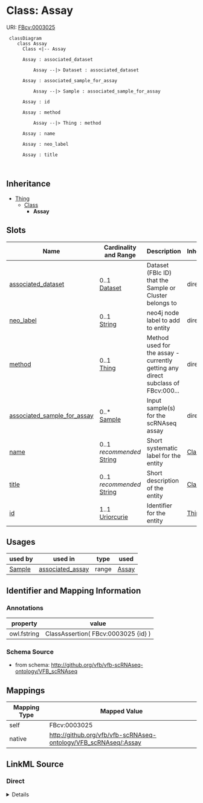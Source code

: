 # Class: Assay



URI: [FBcv:0003025](http://purl.obolibrary.org/obo/FBcv_0003025)




```mermaid
 classDiagram
    class Assay
      Class <|-- Assay
      
      Assay : associated_dataset
        
          Assay --|> Dataset : associated_dataset
        
      Assay : associated_sample_for_assay
        
          Assay --|> Sample : associated_sample_for_assay
        
      Assay : id
        
      Assay : method
        
          Assay --|> Thing : method
        
      Assay : name
        
      Assay : neo_label
        
      Assay : title
        
      
```





## Inheritance
* [Thing](Thing.md)
    * [Class](Class.md)
        * **Assay**



## Slots

| Name | Cardinality and Range | Description | Inheritance |
| ---  | --- | --- | --- |
| [associated_dataset](associated_dataset.md) | 0..1 <br/> [Dataset](Dataset.md) | Dataset (FBlc ID) that the Sample or Cluster belongs to | direct |
| [neo_label](neo_label.md) | 0..1 <br/> [String](String.md) | neo4j node label to add to entity | direct |
| [method](method.md) | 0..1 <br/> [Thing](Thing.md) | Method used for the assay - currently getting any direct subclass of FBcv:000... | direct |
| [associated_sample_for_assay](associated_sample_for_assay.md) | 0..* <br/> [Sample](Sample.md) | Input sample(s) for the scRNAseq assay | direct |
| [name](name.md) | 0..1 _recommended_ <br/> [String](String.md) | Short systematic label for the entity | [Class](Class.md) |
| [title](title.md) | 0..1 _recommended_ <br/> [String](String.md) | Short description of the entity | [Class](Class.md) |
| [id](id.md) | 1..1 <br/> [Uriorcurie](Uriorcurie.md) | Identifier for the entity | [Thing](Thing.md) |





## Usages

| used by | used in | type | used |
| ---  | --- | --- | --- |
| [Sample](Sample.md) | [associated_assay](associated_assay.md) | range | [Assay](Assay.md) |






## Identifier and Mapping Information





### Annotations

| property | value |
| --- | --- |
| owl.fstring | ClassAssertion( FBcv:0003025 {id} ) |



### Schema Source


* from schema: http://github.org/vfb/vfb-scRNAseq-ontology/VFB_scRNAseq





## Mappings

| Mapping Type | Mapped Value |
| ---  | ---  |
| self | FBcv:0003025 |
| native | http://github.org/vfb/vfb-scRNAseq-ontology/VFB_scRNAseq/:Assay |





## LinkML Source

<!-- TODO: investigate https://stackoverflow.com/questions/37606292/how-to-create-tabbed-code-blocks-in-mkdocs-or-sphinx -->

### Direct

<details>
```yaml
name: Assay
annotations:
  owl.fstring:
    tag: owl.fstring
    value: ClassAssertion( FBcv:0003025 {id} )
from_schema: http://github.org/vfb/vfb-scRNAseq-ontology/VFB_scRNAseq
is_a: Class
slots:
- associated_dataset
- neo_label
attributes:
  method:
    name: method
    annotations:
      owl.fstring:
        tag: owl.fstring
        value: ClassAssertion( ObjectSomeValuesFrom( BAO:0000212 {V} ) {id} )
    description: Method used for the assay - currently getting any direct subclass
      of FBcv:0009005 'single-cell library sequencing' for scRNAseq data.
    from_schema: http://github.org/vfb/vfb-scRNAseq-ontology/VFB_scRNAseq
    rank: 1000
    slot_uri: BAO:0000212
    multivalued: false
    range: Thing
  associated_sample_for_assay:
    name: associated_sample_for_assay
    annotations:
      owl:
        tag: owl
        value: ObjectPropertyAssertion
    description: Input sample(s) for the scRNAseq assay. Multiple IDs should be separated
      with '|' or in different rows.
    from_schema: http://github.org/vfb/vfb-scRNAseq-ontology/VFB_scRNAseq
    rank: 1000
    slot_uri: RO:0002233
    multivalued: true
    range: Sample
class_uri: FBcv:0003025

```
</details>

### Induced

<details>
```yaml
name: Assay
annotations:
  owl.fstring:
    tag: owl.fstring
    value: ClassAssertion( FBcv:0003025 {id} )
from_schema: http://github.org/vfb/vfb-scRNAseq-ontology/VFB_scRNAseq
is_a: Class
attributes:
  method:
    name: method
    annotations:
      owl.fstring:
        tag: owl.fstring
        value: ClassAssertion( ObjectSomeValuesFrom( BAO:0000212 {V} ) {id} )
    description: Method used for the assay - currently getting any direct subclass
      of FBcv:0009005 'single-cell library sequencing' for scRNAseq data.
    from_schema: http://github.org/vfb/vfb-scRNAseq-ontology/VFB_scRNAseq
    rank: 1000
    slot_uri: BAO:0000212
    multivalued: false
    alias: method
    owner: Assay
    domain_of:
    - Assay
    range: Thing
  associated_sample_for_assay:
    name: associated_sample_for_assay
    annotations:
      owl:
        tag: owl
        value: ObjectPropertyAssertion
    description: Input sample(s) for the scRNAseq assay. Multiple IDs should be separated
      with '|' or in different rows.
    from_schema: http://github.org/vfb/vfb-scRNAseq-ontology/VFB_scRNAseq
    rank: 1000
    slot_uri: RO:0002233
    multivalued: true
    alias: associated_sample_for_assay
    owner: Assay
    domain_of:
    - Assay
    range: Sample
  associated_dataset:
    name: associated_dataset
    annotations:
      owl.fstring:
        tag: owl.fstring
        value: AnnotationAssertion( dcterms:source {id} {V} )
    description: Dataset (FBlc ID) that the Sample or Cluster belongs to.
    from_schema: http://github.org/vfb/vfb-scRNAseq-ontology/VFB_scRNAseq
    rank: 1000
    slot_uri: dcterms:source
    alias: associated_dataset
    owner: Assay
    domain_of:
    - Sample
    - Assay
    - Clustering
    - Cluster
    range: Dataset
  neo_label:
    name: neo_label
    annotations:
      owl:
        tag: owl
        value: AnnotationProperty
    description: neo4j node label to add to entity.
    from_schema: http://github.org/vfb/vfb-scRNAseq-ontology/VFB_scRNAseq
    rank: 1000
    slot_uri: neo_property:nodeLabel
    alias: neo_label
    owner: Assay
    domain_of:
    - Dataset
    - Sample
    - Assay
    - Cluster
    - Publication
    range: string
  name:
    name: name
    annotations:
      owl:
        tag: owl
        value: AnnotationAssertion
    description: Short systematic label for the entity.
    from_schema: http://github.org/vfb/vfb-scRNAseq-ontology/VFB_scRNAseq
    rank: 1000
    slot_uri: rdfs:label
    alias: name
    owner: Assay
    domain_of:
    - Class
    range: string
    recommended: true
  title:
    name: title
    annotations:
      owl:
        tag: owl
        value: AnnotationAssertion
    description: Short description of the entity.
    from_schema: http://github.org/vfb/vfb-scRNAseq-ontology/VFB_scRNAseq
    rank: 1000
    slot_uri: IAO:0000115
    alias: title
    owner: Assay
    domain_of:
    - Class
    range: string
    recommended: true
  id:
    name: id
    description: Identifier for the entity. FlyBase identifiers should be prefixed
      with 'FlyBase:'.
    from_schema: http://github.org/vfb/vfb-scRNAseq-ontology/VFB_scRNAseq
    rank: 1000
    identifier: true
    alias: id
    owner: Assay
    domain_of:
    - Thing
    range: uriorcurie
    required: true
class_uri: FBcv:0003025

```
</details>